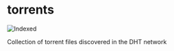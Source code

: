 torrents 
========
![Indexed](https://img.shields.io/badge/indexed-9139-blue)

Collection of torrent files discovered in the DHT network
